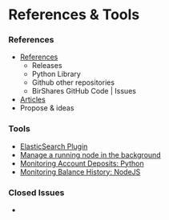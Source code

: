 # References & Tools

### References
- [References](/developers/references_tools/references.md#references)
   - Releases
   - Python Library
   - Github other repositories
   - BirShares GitHub Code | Issues
- [Articles](/developers/references_tools/tech_articles.md#articles)
- Propose & ideas

### Tools   
- [ElasticSearch Plugin](/developers/references_tools/elastic_search_plugin.md#elasticsearch-plugin)
- [Manage a running node in the background](/developers/references_tools/manage_node_gun_screen.md#manage-a-running-node-in-the-background)
- [Monitoring Account Deposits: Python](/developers/references_tools/monitoring_python.md#monitoring-account-deposits---python)
- [Monitoring Balance History: NodeJS](/developers/references_tools/monitoring_nodejs.md#monitoring-the-balance-history---nodejs)

### Closed Issues

- 
